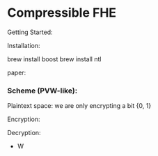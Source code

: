 # Compressible FHE 

Getting Started:

Installation:

brew install boost
brew install ntl


paper: 


### Scheme (PVW-like):

Plaintext space: we are only encrypting a bit {0, 1}


Encryption:

Decryption:

- W
